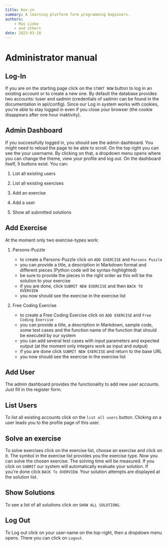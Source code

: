 ```yaml
---
title: Kev.in
summary: A learning platform form programming beginners.
authors:
    - Max Linke
    - and others
date: 2023-03-10
---
```


# Administrator manual

## Log-In
If you are on the starting page click on the `START NOW` button to log in an
existing account or to create a new one. By default the database provides two
accounts: tuser and sadmin (credentials of sadmin can be found in the
documentation in api/config). Since our Log in system works with cookies, you're
able to stay logged in even if you close your browser (the cookie disappears
after one hour inaktivity).

## Admin Dashboard
If you successfully logged in, you should see the admin dashboard. You might need 
to reload the page to be able to scroll. On the top right you can see the your 
username. By clicking on that, a dropdown menu opens where you can change the theme, 
view your profile and log out. On the dashboard itself, 5 buttons exist. You can:

1. List all existing users

2. List all existing exercises

3. Add an exercise

4. Add a user

5. Show all submitted solutions

## Add Exercise
At the moment only two exercise-types work:

1. Parsons-Puzzle
    
    - to create a Parsons-Puzzle click on `ADD EXERCISE` and `Parsons Puzzle`
    - you can provide a title, a description in Markdown format and different
    pieces (Python code will be syntax-highlighted)
    - be sure to provide the pieces in the right order as this will be the
    solution to your exercise
    - if you are done, click `SUBMIT NEW EXERCISE` and then `BACK TO OVERVIEW`
    - you now should see the exercise in the exercise list

2. Free Coding Exercise

    - to create a Free Coding Exercise click on `ADD EXERCISE` and `Free Coding Exercise`
    - you can provide a title, a description in Markdown, sample code, some
    test cases and the function name of the function that should be executed by
    our system
    - you can add several test cases with input parameters and expected output
    (at the moment only integers work as input and output)
    - if you are done click `SUBMIT NEW EXERCISE` and return to the base URL
    - you now should see the exercise in the exercise list

## Add User
The admin dashboard provides the functionality to add new user accounts. Just
fill in the register form.

## List Users
To list all existing accounts click on the `list all users` button.
Clicking on a user leads you to the profile page of this user.

## Solve an exercise
To solve exercises click on the exercise list, choose an exercise and click on
it. The symbol in the exercise list provides you the exercise type. Now you can
solve the chosen exercise. The solving time will be measured. If you click on
`SUBMIT` our system will automatically evaluate your solution. If you're done
click `BACK To OVERVIEW`. Your solution attempts are displayed at the solution
list.

## Show Solutions
To see a list of all solutions click on `SHOW ALL SOLUTIONS`.

## Log Out
To Log out click on your user-name on the top-right, then a dropdown menu opens.
There you can click on `Logout`.